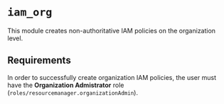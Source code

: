 # `iam_org`

This module creates non-authoritative IAM policies on the organization level.

## Requirements

In order to successfully create organization IAM policies, the user must have the **Organization Admistrator** role (`roles/resourcemanager.organizationAdmin`).
